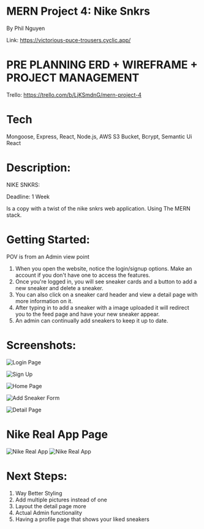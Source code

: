 # MERN Project 4: Nike Snkrs 

By Phil Nguyen

Link: https://victorious-puce-trousers.cyclic.app/

# PRE PLANNING ERD + WIREFRAME + PROJECT MANAGEMENT
Trello: https://trello.com/b/LjKSmdnG/mern-project-4

# Tech
Mongoose, Express, React, Node.js, AWS S3 Bucket, Bcrypt, Semantic Ui React

# Description:

NIKE SNKRS: 

Deadline: 1 Week

Is a copy with a twist of the nike snkrs web application. Using The MERN stack. 

# Getting Started:
POV is from an Admin view point

1. When you open the website, notice the login/signup options. Make an account if you don't have one to access the features.
2. Once you're logged in, you will see sneaker cards and a button to add a new sneaker and delete a sneaker.
3. You can also click on a sneaker card header and view a detail page with more information on it.
4. After typing in to add a sneaker with a image uploaded it will redirect you to the feed page and have your new sneaker appear. 
5. An admin can continually add sneakers to keep it up to date.


# Screenshots:

![Login Page](https://imgur.com/qEGkjyT.png)

![Sign Up](https://imgur.com/mWNMVKf.png)

![Home Page](https://i.imgur.com/OMNUpQ1.png)

![Add Sneaker Form](https://imgur.com/tq6LvJV.png)

![Detail Page](https://i.imgur.com/Dus5cda.png)

# Nike Real App Page
![Nike Real App](https://i.imgur.com/mmkA4Wc.png)
![Nike Real App](https://i.imgur.com/idGZEXL.png)




# Next Steps:

1. Way Better Styling
2. Add multiple pictures instead of one
3. Layout the detail page more
4. Actual Admin functionality
5. Having a profile page that shows your liked sneakers
